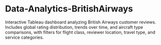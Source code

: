 # Data-Analytics-BritishAirways
Interactive Tableau dashboard analyzing British Airways customer reviews. Includes global rating distribution, trends over time, and aircraft type comparisons, with filters for flight class, reviewer location, travel type, and service categories.
